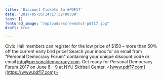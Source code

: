 ```yaml
---
title: 'Discount Tickets to #PDF17'
date: '2017-05-05T14:17:32+00:00'
tags: []
featured_image: "/uploads/screenshot-pdf17.jpg"
draft: true

---
```



Civic Hall members can register for the low price of $150 – more than 50% off the current early bird price! Search your inbox for an email from "Personal Democracy Forum" containing your unique discount code or email [info@personaldemocracy.com](mailto:info@personaldemocracy.com). Get ready for Personal Democracy Forum 2017 on June 8 – 9 at NYU Skirball Center. <[www.pdf17.com](https://www.pdf17.com)>